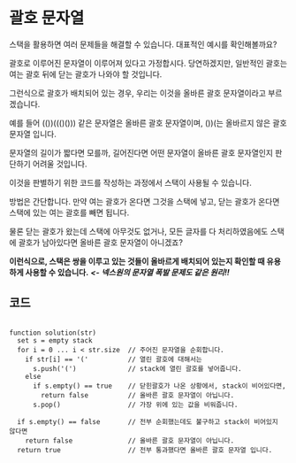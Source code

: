 괄호 문자열
=====
스택을 활용하면 여러 문제들을 해결할 수 있습니다. 대표적인 예시를 확인해볼까요?  

괄호로 이루어진 문자열이 이루어져 있다고 가정합시다. 당연하겠지만, 일반적인 괄호는 여는 괄호 뒤에 닫는 괄호가 나와야 할 것입니다.   

그런식으로 괄호가 배치되어 있는 경우, 우리는 이것을 올바른 괄호 문자열이라고 부르겠습니다.  

예를 들어 (())((()())) 같은 문자열은 올바른 괄호 문자열이며, ())(는 올바르지 않은 괄호 문자열 입니다.  

문자열의 길이가 짧다면 모를까, 길어진다면 어떤 문자열이 올바른 괄호 문자열인지 판단하기 어려울 것입니다.  

이것을 판별하기 위한 코드를 작성하는 과정에서 스택이 사용될 수 있습니다.  

방법은 간단합니다. 만약 여는 괄호가 온다면 그것을 스택에 넣고, 닫는 괄호가 온다면 스택에 있는 여는 괄호를 빼면 됩니다.   

물론 닫는 괄호가 왔는데 스택에 아무것도 없거나, 모든 글자를 다 처리하였음에도 스택에 괄호가 남아있다면 올바른 괄호 문자열이 아니겠죠?  

**이런식으로, 스택은 쌍을 이루고 있는 것들이 올바르게 배치되어 있는지 확인할 때 유용하게 사용할 수 있습니다.** ***<- 넥스원의 문자열 폭발 문제도 같은 원리!!*** 

코드
-------
<pre>
  <code>
function solution(str)
  set s = empty stack
  for i = 0 ... i < str.size  // 주어진 문자열을 순회합니다.
    if str[i] == '('          // 열린 괄호에 대해서는
      s.push('(')             // stack에 열린 괄호를 넣어줍니다.
    else
      if s.empty() == true    // 닫힌괄호가 나온 상황에서, stack이 비어있다면,
        return false          // 올바른 괄호 문자열이 아닙니다.
      s.pop()                 // 가장 위에 있는 값을 비워줍니다.

  if s.empty() == false       // 전부 순회했는데도 불구하고 stack이 비어있지 않다면
    return false              // 올바른 괄호 문자열이 아닙니다.
  return true                 // 전부 통과했다면 올바른 괄호 문자열 입니다.
    
  </code>
</pre>
